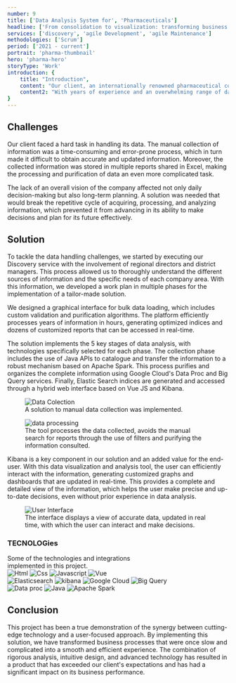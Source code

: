 ```yaml
---
number: 9
title: ['Data Analysis System for', 'Pharmaceuticals']
headline: ['From consolidation to visualization: transforming business', 'processes with cutting-edge technology.']
services: ['discovery', 'agile Development', 'agile Maintenance']
methodologies: ['Scrum']
period: ['2021 - current']
portrait: 'pharma-thumbnail'
hero: 'pharma-hero'
storyType: 'Work'
introduction: {
    title: "Introduction",
    content: "Our client, an internationally renowned pharmaceutical company with a strong presence in Mexico, Colombia, and Central America, faced a crucial challenge: to ensure the availability of reliable and up-to-date information in real-time for making strategic decisions and operating effectively.",
    content2: "With years of experience and an overwhelming range of data sources, the challenge of consolidating, processing, and analyzing information in a format accessible to all key areas had become more challenging over time."
}
---
```


<div>
    <h2>Challenges</h2>
    <p>Our client faced a hard task in handling its data. The manual collection of information was a time-consuming and error-prone process, which in turn made it difficult to obtain accurate and updated information. Moreover, the collected information was stored in multiple reports shared in Excel, making the processing and purification of data an even more complicated task.</p>
    <p>The lack of an overall vision of the company affected not only daily decision-making but also long-term planning. A solution was needed that would break the repetitive cycle of acquiring, processing, and analyzing information, which prevented it from advancing in its ability to make decisions and plan for its future effectively.</p>
</div>
<div>
    <h2>Solution</h2>
    <p>To tackle the data handling challenges, we started by executing our Discovery service with the involvement of regional directors and district managers. This process allowed us to thoroughly understand the different sources of information and the specific needs of each company area. With this information, we developed a work plan in multiple phases for the implementation of a tailor-made solution.</p>
    <p>We designed a graphical interface for bulk data loading, which includes custom validation and purification algorithms. The platform efficiently processes years of information in hours, generating optimized indices and dozens of customized reports that can be accessed in real-time.</p>
    <div class="story_story__mainContent__2cGrid__aNFn8">
        <div>
            <p>The solution implements the 5 key stages of data analysis, with technologies specifically selected for each phase. The collection phase includes the use of Java APIs to catalogue and transfer the information to a robust mechanism based on Apache Spark. This process purifies and organizes the complete information using Google Cloud's Data Proc and Big Query services. Finally, Elastic Search indices are generated and accessed through a hybrid web interface based on Vue JS and Kibana.</p>
        </div>
        <figure>
            <img src="/work/pharma-figure1.jpg" alt="Data Colection"/>
            <figcaption class="story_story__mainContent__gridCaption__8kiY6 story_story__mainContent__caption__IQRnS">A solution to manual data collection was implemented.</figcaption>
        </figure>  
    </div>
</div>
<div>
    <figure>
        <img src="/work/pharma-figure2.jpg" alt="data processing"/>
        <figcaption class="story_story__mainContent__caption__IQRnS">The tool processes the data collected, avoids the manual search for reports through the use of filters and purifying the information consulted.</figcaption>
    </figure>    
</div>
<div>
    <p>Kibana is a key component in our solution and an added value for the end-user. With this data visualization and analysis tool, the user can efficiently interact with the information, generating customized graphs and dashboards that are updated in real-time. This provides a complete and detailed view of the information, which helps the user make precise and up-to-date decisions, even without prior experience in data analysis.</p>
</div>
<div>
    <figure>
        <img src="/work/pharma-figure3.jpg" alt="User Interface"/>
        <figcaption class="story_story__mainContent__caption__IQRnS">The interface displays a view of accurate data, updated in real time, with which the user can interact and make decisions.</figcaption>
    </figure>    
</div>
<div class="story_story__mainContent__technologies__v5XXm">
    <div>
        <h3>TECNOLOGies</h3>
        <span>Some of the technologies and integrations<br/>implemented in this project.</span>
    </div>   
    <div class="story_story__mainContent__technologies__images__6NSg5">
        <div>
            <img alt="Html" src="/technologies/html.svg"/>
            <img alt="Css" src="/technologies/css.svg"/>
            <img alt="Javascript" src="/technologies/javascript.svg"/>
            <img alt="Vue" src="/technologies/vue.svg"/>
        </div>
        <div>
            <img alt="Elasticsearch" src="/technologies/elasticsearch.svg"/>
            <img alt="kibana" src="/technologies/kibana.svg"/>
            <img alt="Google Cloud" src="/technologies/gcloud.svg"/>
            <img alt="Big Query" src="/technologies/bigquery.svg"/>
        </div>
        <div>
            <img alt="Data proc" src="/technologies/data-proc.svg"/>    
            <img alt="Java" src="/technologies/java.svg"/> 
            <img alt="Apache Spark" src="/technologies/apache-spark.svg" class="story_story__mainContent__technologies__images__large__KxVD1"/>   
        </div>
    </div>     
</div>
<div>
    <h2>Conclusion</h2>
    <p>This project has been a true demonstration of the synergy between cutting-edge technology and a user-focused approach. By implementing this solution, we have transformed business processes that were once slow and complicated into a smooth and efficient experience. The combination of rigorous analysis, intuitive design, and advanced technology has resulted in a product that has exceeded our client's expectations and has had a significant impact on its business performance.</p>
</div>